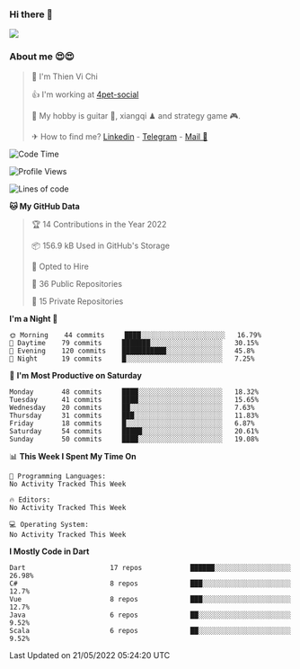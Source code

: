 ### Hi there 👋
![](https://media1.tenor.com/images/9aa4aee77151757a310fcdb4b8fd2a0a/tenor.gif?itemid=12671405)

### About me 😍😍

> 🙎 I'm Thien Vi Chi
> 
> 👍 I'm working at [4pet-social](https://github.com/4pet-social)
>
> 🥞 My hobby is guitar 🎸, xiangqi ♟ and strategy game 🎮.
> 
> ✈ How to find me? [Linkedin](https://www.linkedin.com/in/tvc12/) - [Telegram](https://t.me/yeutham212) - [Mail 📧](mailto:meomeocf98@gmail.com)
> 

<!--START_SECTION:waka-->
![Code Time](http://img.shields.io/badge/Code%20Time-3%2C656%20hrs%2047%20mins-blue)

![Profile Views](http://img.shields.io/badge/Profile%20Views-16-blue)

![Lines of code](https://img.shields.io/badge/From%20Hello%20World%20I%27ve%20Written-568%20Thousand%20lines%20of%20code-blue)

**🐱 My GitHub Data** 

> 🏆 14 Contributions in the Year 2022
 > 
> 📦 156.9 kB Used in GitHub's Storage 
 > 
> 💼 Opted to Hire
 > 
> 📜 36 Public Repositories 
 > 
> 🔑 15 Private Repositories  
 > 
**I'm a Night 🦉** 

```text
🌞 Morning    44 commits     ████░░░░░░░░░░░░░░░░░░░░░   16.79% 
🌆 Daytime    79 commits     ███████░░░░░░░░░░░░░░░░░░   30.15% 
🌃 Evening    120 commits    ███████████░░░░░░░░░░░░░░   45.8% 
🌙 Night      19 commits     █░░░░░░░░░░░░░░░░░░░░░░░░   7.25%

```
📅 **I'm Most Productive on Saturday** 

```text
Monday       48 commits     ████░░░░░░░░░░░░░░░░░░░░░   18.32% 
Tuesday      41 commits     ████░░░░░░░░░░░░░░░░░░░░░   15.65% 
Wednesday    20 commits     ██░░░░░░░░░░░░░░░░░░░░░░░   7.63% 
Thursday     31 commits     ███░░░░░░░░░░░░░░░░░░░░░░   11.83% 
Friday       18 commits     █░░░░░░░░░░░░░░░░░░░░░░░░   6.87% 
Saturday     54 commits     █████░░░░░░░░░░░░░░░░░░░░   20.61% 
Sunday       50 commits     ████░░░░░░░░░░░░░░░░░░░░░   19.08%

```


📊 **This Week I Spent My Time On** 

```text
💬 Programming Languages: 
No Activity Tracked This Week

🔥 Editors: 
No Activity Tracked This Week

💻 Operating System: 
No Activity Tracked This Week

```

**I Mostly Code in Dart** 

```text
Dart                     17 repos            ██████░░░░░░░░░░░░░░░░░░░   26.98% 
C#                       8 repos             ███░░░░░░░░░░░░░░░░░░░░░░   12.7% 
Vue                      8 repos             ███░░░░░░░░░░░░░░░░░░░░░░   12.7% 
Java                     6 repos             ██░░░░░░░░░░░░░░░░░░░░░░░   9.52% 
Scala                    6 repos             ██░░░░░░░░░░░░░░░░░░░░░░░   9.52%

```



 Last Updated on 21/05/2022 05:24:20 UTC
<!--END_SECTION:waka-->